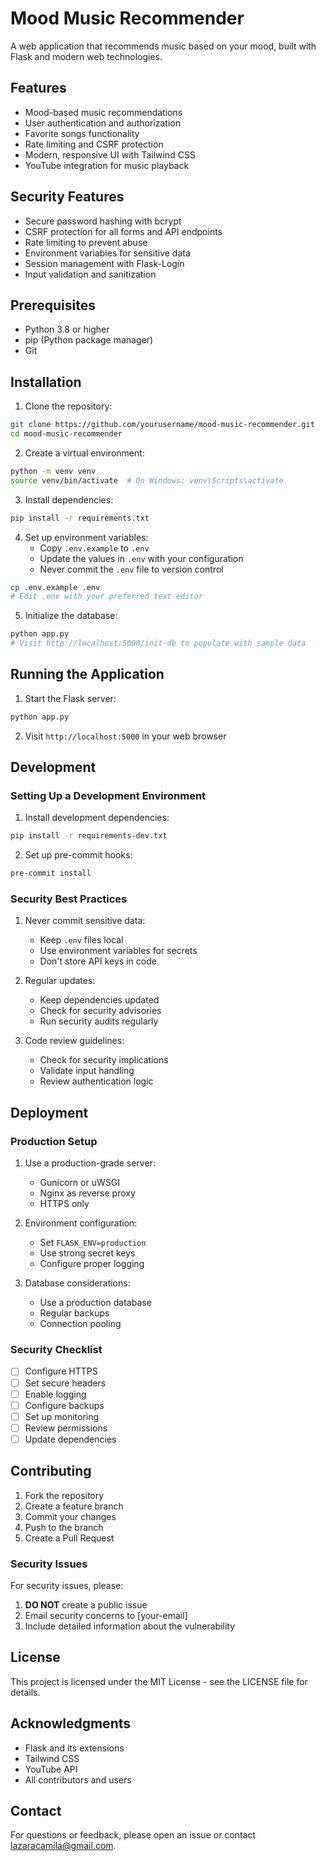# Mood Music Recommender

A web application that recommends music based on your mood, built with Flask and modern web technologies.

## Features

- Mood-based music recommendations
- User authentication and authorization
- Favorite songs functionality
- Rate limiting and CSRF protection
- Modern, responsive UI with Tailwind CSS
- YouTube integration for music playback

## Security Features

- Secure password hashing with bcrypt
- CSRF protection for all forms and API endpoints
- Rate limiting to prevent abuse
- Environment variables for sensitive data
- Session management with Flask-Login
- Input validation and sanitization

## Prerequisites

- Python 3.8 or higher
- pip (Python package manager)
- Git

## Installation

1. Clone the repository:
```bash
git clone https://github.com/yourusername/mood-music-recommender.git
cd mood-music-recommender
```

2. Create a virtual environment:
```bash
python -m venv venv
source venv/bin/activate  # On Windows: venv\Scripts\activate
```

3. Install dependencies:
```bash
pip install -r requirements.txt
```

4. Set up environment variables:
   - Copy `.env.example` to `.env`
   - Update the values in `.env` with your configuration
   - Never commit the `.env` file to version control

```bash
cp .env.example .env
# Edit .env with your preferred text editor
```

5. Initialize the database:
```bash
python app.py
# Visit http://localhost:5000/init-db to populate with sample data
```

## Running the Application

1. Start the Flask server:
```bash
python app.py
```

2. Visit `http://localhost:5000` in your web browser

## Development

### Setting Up a Development Environment

1. Install development dependencies:
```bash
pip install -r requirements-dev.txt
```

2. Set up pre-commit hooks:
```bash
pre-commit install
```

### Security Best Practices

1. Never commit sensitive data:
   - Keep `.env` files local
   - Use environment variables for secrets
   - Don't store API keys in code

2. Regular updates:
   - Keep dependencies updated
   - Check for security advisories
   - Run security audits regularly

3. Code review guidelines:
   - Check for security implications
   - Validate input handling
   - Review authentication logic

## Deployment

### Production Setup

1. Use a production-grade server:
   - Gunicorn or uWSGI
   - Nginx as reverse proxy
   - HTTPS only

2. Environment configuration:
   - Set `FLASK_ENV=production`
   - Use strong secret keys
   - Configure proper logging

3. Database considerations:
   - Use a production database
   - Regular backups
   - Connection pooling

### Security Checklist

- [ ] Configure HTTPS
- [ ] Set secure headers
- [ ] Enable logging
- [ ] Configure backups
- [ ] Set up monitoring
- [ ] Review permissions
- [ ] Update dependencies

## Contributing

1. Fork the repository
2. Create a feature branch
3. Commit your changes
4. Push to the branch
5. Create a Pull Request

### Security Issues

For security issues, please:
1. **DO NOT** create a public issue
2. Email security concerns to [your-email]
3. Include detailed information about the vulnerability

## License

This project is licensed under the MIT License - see the LICENSE file for details.

## Acknowledgments

- Flask and its extensions
- Tailwind CSS
- YouTube API
- All contributors and users

## Contact

For questions or feedback, please open an issue or contact lazaracamila@gmail.com. 
